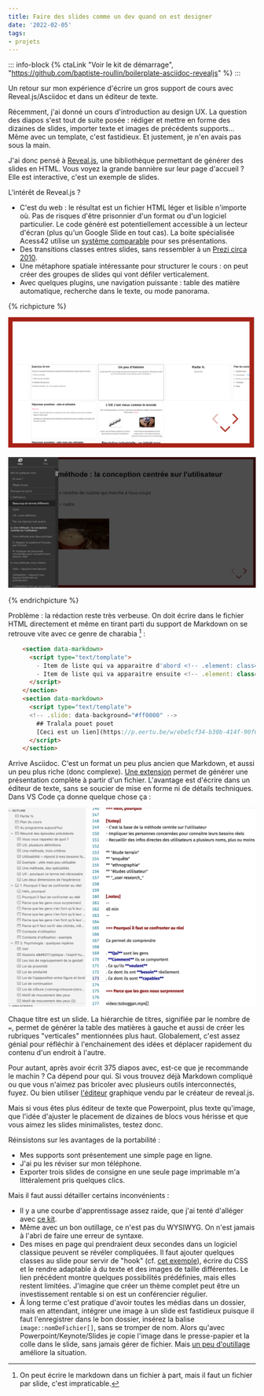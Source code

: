 ```yaml
---
title: Faire des slides comme un dev quand on est designer
date: '2022-02-05'
tags:
- projets
---
```


::: info-block
{% ctaLink "Voir le kit de démarrage", "https://github.com/baptiste-roullin/boilerplate-asciidoc-revealjs"  %}
:::

Un retour sur mon expérience d'écrire un gros support de cours avec Reveal.js/Asciidoc et dans un éditeur de texte.

<!-- excerpt -->

Récemment, j'ai donné un cours d'introduction au design UX. La question des diapos s'est tout de suite posée : rédiger et mettre en forme des dizaines de slides, importer texte et images de précédents supports... Même avec un template, c'est fastidieux. Et justement, je n'en avais pas sous la main.

J'ai donc pensé à [Reveal.js](https://revealjs.com/), une bibliothèque permettant de générer des slides en HTML.  Vous voyez la grande bannière sur leur page d'accueil ? Elle est interactive, c'est un exemple de slides.

 L'intérêt de Reveal.js ?

- C'est du web : le résultat est un fichier HTML léger et lisible n'importe où. Pas de risques d'être prisonnier d'un format ou d'un logiciel particulier. Le code généré est potentiellement accessible à un lecteur d'écran (plus qu'un Google Slide en tout cas). La boite spécialisée Acess42 utilise un [système comparable](https://github.com/access42/AccesSlide) pour ses présentations.
- Des transitions classes entres slides, sans ressembler à un [Prezi circa 2010](https://prezi.com/x7gjmhdpi52t/some-bad-prezis/).
- Une métaphore spatiale intéressante pour structurer le cours : on peut créer des groupes de slides qui vont défiler verticalement.
- Avec quelques plugins, une navigation puissante : table des matière automatique, recherche dans le texte, ou mode panorama.

{% richpicture  %}

![](reveal1.png)

![reveal3](reveal3.png)

{% endrichpicture %}

Problème : la rédaction reste très verbeuse. On doit écrire dans le fichier HTML directement et même en tirant parti du support de Markdown on se retrouve vite avec ce genre de charabia [^1] :

```html
    <section data-markdown>
      <script type="text/template">
        - Item de liste qui va apparaitre d'abord <!-- .element: class="fragment" data-fragment-index="2" -->
        - Item de liste qui va apparaitre ensuite <!-- .element: class="fragment" data-fragment-index="1" -->
      </script>
    </section>
    <section data-markdown>
      <script type="text/template">
      <!-- .slide: data-background="#ff0000" -->
        ## Tralala pouet pouet
        [Ceci est un lien](https://p.eertu.be/w/ebe5cf34-b30b-414f-90f6-789adb859d75)
      </script>
    </section>
```


Arrive Asciidoc. C'est un format un peu plus ancien que Markdown, et aussi un peu plus riche (donc complexe). [Une extension](https://docs.asciidoctor.org/reveal.js-converter/) permet de générer une présentation complète à partir d'un fichier. L'avantage est d'écrire dans un éditeur de texte, sans se soucier de mise en forme ni de détails techniques. Dans VS Code ça donne quelque chose ça :

![reveal2](reveal2.png)


Chaque titre est un slide. La hiérarchie de titres, signifiée par le nombre de `=`, permet de générer la table des matières à gauche et aussi de créer les rubriques "verticales" mentionnées plus haut. Globalement, c'est assez génial pour réfléchir à l'enchainement des idées et déplacer rapidement du contenu d'un endroit à l'autre.

Pour autant, après avoir écrit 375 diapos avec, est-ce que je recommande le machin ? Ca dépend pour qui. Si vous trouvez déjà Markdown compliqué ou que vous n'aimez pas bricoler avec plusieurs outils interconnectés, fuyez. Ou bien utiliser [l'éditeur](https://slides.com/) graphique vendu par le créateur de reveal.js.

Mais si vous êtes plus éditeur de texte que Powerpoint, plus texte qu'image, que l'idée d'ajuster le placement de dizaines de blocs vous hérisse et que vous aimez les slides minimalistes, testez donc.

Réinsistons sur les avantages de la portabilité :

- Mes supports sont présentement une simple page en ligne.
- J'ai pu les réviser sur mon téléphone.
- Exporter trois slides de consigne en une seule page imprimable m'a littéralement pris quelques clics.

Mais il faut aussi détailler certains  inconvénients :

- Il  y a une courbe d'apprentissage assez raide, que j'ai tenté d'alléger avec [ce kit](https://github.com/baptiste-roullin/boilerplate-asciidoc-revealjs).
- Même avec un bon outillage, ce n'est pas du WYSIWYG. On n'est jamais à l'abri de faire une erreur de syntaxe.
- Des mises en page qui prendraient deux secondes dans un logiciel classique peuvent se révéler compliquées. Il faut ajouter quelques classes au slide pour servir de "hook" (cf. [cet exemple](https://docs.asciidoctor.org/reveal.js-converter/latest/converter/syntax/layout/#columns-layout)),  écrire du CSS et  le rendre adaptable à du texte et des images de taille différentes. Le lien précédent montre quelques possibilités prédéfinies, mais elles restent limitées. J'imagine que créer un thème complet peut être un investissement rentable si on est un conférencier régulier.
- À long terme c'est pratique d'avoir toutes les médias dans un dossier, mais en attendant, intégrer une image à un slide est fastidieux puisque il faut l'enregistrer dans le bon dossier, insérez la balise `image::nomDeFichier[]`, sans se tromper de nom. Alors qu'avec Powerpoint/Keynote/Slides je copie l'image dans le presse-papier et la colle dans le slide, sans jamais gérer de fichier. Mais [un peu d'outillage](https://github.com/baptiste-roullin/boilerplate-asciidoc-revealjs#snippets) améliore la situation.


[^1]: On peut écrire le markdown dans un fichier à part, mais il faut un fichier par slide, c'est impraticable.



<link href="https://unpkg.com/prismjs@1.20.0/themes/prism-okaidia.css" rel="stylesheet">
